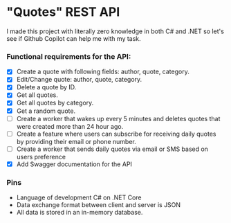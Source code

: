 # "Quotes" REST API
I made this project with literally zero knowledge in both C# and .NET so let's see if Github Copilot can help me with my task.

### Functional requirements for the API:

- [x] Create a quote with following fields: author, quote, category.
- [x] Edit/Change quote: author, quote, category.
- [x] Delete a quote by ID.
- [x] Get all quotes.
- [x] Get all quotes by category.
- [x] Get a random quote.
- [ ] Create a worker that wakes up every 5 minutes and deletes quotes that were created more than 24 hour ago.
- [ ] Create a feature where users can subscribe for receiving daily quotes by providing their email or phone number. 
- [ ] Create a worker that sends daily quotes via email or SMS based on users preference
- [x] Add Swagger documentation for the API

### Pins

  * Language of development C# on .NET Core
  * Data exchange format between client and server is JSON
  * All data is stored in an in-memory database.
